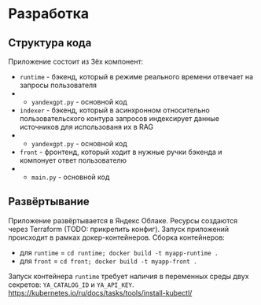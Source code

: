 # Разработка
## Структура кода
Приложение состоит из 3ёх компонент:
- `runtime` - бэкенд, который в режиме реального времени отвечает на запросы пользователя
- - `yandexgpt.py` - основной код
- `indexer` - бэкенд, который в асинхронном относительно пользовательского контура запросов индексирует данные источников для использованя их в RAG
- - `yandexgpt.py` - основной код
- `front` - фронтенд, который ходит в нужные ручки бэкенда и компонует ответ пользователю
- - `main.py` - основной код

## Развёртывание
Приложение развёртывается в Яндекс Облаке. Ресурсы создаются через Terraform (TODO: прикрепить конфиг). Запуск приложений происходит в рамках докер-контейнеров.
Сборка контейнеров:
- для `runtime` = `cd runtime; docker build -t myapp-runtime .`
- для `front` = `cd front; docker build -t myapp-front .`

Запуск контейнера `runtime` требует наличия в переменных среды двух секретов: `YA_CATALOG_ID` и `YA_API_KEY`.
https://kubernetes.io/ru/docs/tasks/tools/install-kubectl/
